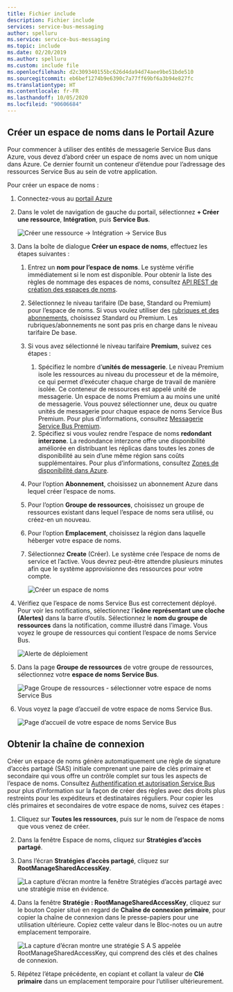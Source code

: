 ```yaml
---
title: Fichier include
description: Fichier include
services: service-bus-messaging
author: spelluru
ms.service: service-bus-messaging
ms.topic: include
ms.date: 02/20/2019
ms.author: spelluru
ms.custom: include file
ms.openlocfilehash: d2c309340155bc626d4da94d74aee9be51bde510
ms.sourcegitcommit: eb6bef1274b9e6390c7a77ff69bf6a3b94e827fc
ms.translationtype: HT
ms.contentlocale: fr-FR
ms.lasthandoff: 10/05/2020
ms.locfileid: "90606684"
---
```

## <a name="create-a-namespace-in-the-azure-portal"></a>Créer un espace de noms dans le Portail Azure
Pour commencer à utiliser des entités de messagerie Service Bus dans Azure, vous devez d’abord créer un espace de noms avec un nom unique dans Azure. Ce dernier fournit un conteneur d’étendue pour l’adressage des ressources Service Bus au sein de votre application.

Pour créer un espace de noms :

1. Connectez-vous au [portail Azure](https://portal.azure.com)
2. Dans le volet de navigation de gauche du portail, sélectionnez **+ Créer une ressource**, **Intégration**, puis **Service Bus**.

    ![Créer une ressource -> Intégration -> Service Bus](./media/service-bus-create-namespace-portal/create-resource-service-bus-menu.png)
3. Dans la boîte de dialogue **Créer un espace de noms**, effectuez les étapes suivantes : 
    1. Entrez un **nom pour l’espace de noms**. Le système vérifie immédiatement si le nom est disponible. Pour obtenir la liste des règles de nommage des espaces de noms, consultez [API REST de création des espaces de noms](/rest/api/servicebus/create-namespace).
    2. Sélectionnez le niveau tarifaire (De base, Standard ou Premium) pour l’espace de noms. Si vous voulez utiliser des [rubriques et des abonnements](../articles/service-bus-messaging/service-bus-queues-topics-subscriptions.md#topics-and-subscriptions), choisissez Standard ou Premium. Les rubriques/abonnements ne sont pas pris en charge dans le niveau tarifaire De base.
    3. Si vous avez sélectionné le niveau tarifaire **Premium**, suivez ces étapes : 
        1. Spécifiez le nombre d’**unités de messagerie**. Le niveau Premium isole les ressources au niveau du processeur et de la mémoire, ce qui permet d’exécuter chaque charge de travail de manière isolée. Ce conteneur de ressources est appelé unité de messagerie. Un espace de noms Premium a au moins une unité de messagerie. Vous pouvez sélectionner une, deux ou quatre unités de messagerie pour chaque espace de noms Service Bus Premium. Pour plus d’informations, consultez [Messagerie Service Bus Premium](../articles/service-bus-messaging/service-bus-premium-messaging.md).
        2. Spécifiez si vous voulez rendre l’espace de noms **redondant interzone**. La redondance interzone offre une disponibilité améliorée en distribuant les réplicas dans toutes les zones de disponibilité au sein d’une même région sans coûts supplémentaires. Pour plus d’informations, consultez [Zones de disponibilité dans Azure](../articles/availability-zones/az-overview.md).
    4. Pour l’option **Abonnement**, choisissez un abonnement Azure dans lequel créer l’espace de noms.
    5. Pour l’option **Groupe de ressources**, choisissez un groupe de ressources existant dans lequel l’espace de noms sera utilisé, ou créez-en un nouveau.      
    6. Pour l’option **Emplacement**, choisissez la région dans laquelle héberger votre espace de noms.
    7. Sélectionnez **Create** (Créer). Le système crée l’espace de noms de service et l’active. Vous devrez peut-être attendre plusieurs minutes afin que le système approvisionne des ressources pour votre compte.
   
        ![Créer un espace de noms](./media/service-bus-create-namespace-portal/create-namespace.png)
4. Vérifiez que l’espace de noms Service Bus est correctement déployé. Pour voir les notifications, sélectionnez l’**icône représentant une cloche (Alertes)** dans la barre d’outils. Sélectionnez le **nom du groupe de ressources** dans la notification, comme illustré dans l’image. Vous voyez le groupe de ressources qui contient l’espace de noms Service Bus.

    ![Alerte de déploiement](./media/service-bus-create-namespace-portal/deployment-alert.png)
5. Dans la page **Groupe de ressources** de votre groupe de ressources, sélectionnez votre **espace de noms Service Bus**. 

    ![Page Groupe de ressources - sélectionner votre espace de noms Service Bus](./media/service-bus-create-namespace-portal/resource-group-select-service-bus.png)
6. Vous voyez la page d’accueil de votre espace de noms Service Bus. 

    ![Page d’accueil de votre espace de noms Service Bus](./media/service-bus-create-namespace-portal/service-bus-namespace-home-page.png)

## <a name="get-the-connection-string"></a>Obtenir la chaîne de connexion 
Créer un espace de noms génère automatiquement une règle de signature d’accès partagé (SAS) initiale comprenant une paire de clés primaire et secondaire qui vous offre un contrôle complet sur tous les aspects de l’espace de noms. Consultez [Authentification et autorisation Service Bus](../articles/service-bus-messaging/service-bus-authentication-and-authorization.md) pour plus d’information sur la façon de créer des règles avec des droits plus restreints pour les expéditeurs et destinataires réguliers. Pour copier les clés primaires et secondaires de votre espace de noms, suivez ces étapes : 

1. Cliquez sur **Toutes les ressources**, puis sur le nom de l’espace de noms que vous venez de créer.
2. Dans la fenêtre Espace de noms, cliquez sur **Stratégies d’accès partagé**.
3. Dans l’écran **Stratégies d’accès partagé**, cliquez sur **RootManageSharedAccessKey**.
   
    ![La capture d’écran montre la fenêtre Stratégies d’accès partagé avec une stratégie mise en évidence.](./media/service-bus-create-namespace-portal/connection-info.png)
4. Dans la fenêtre **Stratégie : RootManageSharedAccessKey**, cliquez sur le bouton Copier situé en regard de **Chaîne de connexion primaire**, pour copier la chaîne de connexion dans le presse-papiers pour une utilisation ultérieure. Copiez cette valeur dans le Bloc-notes ou un autre emplacement temporaire.
   
    ![La capture d’écran montre une stratégie S A S appelée RootManageSharedAccessKey, qui comprend des clés et des chaînes de connexion.](./media/service-bus-create-namespace-portal/connection-string.png)
5. Répétez l’étape précédente, en copiant et collant la valeur de **Clé primaire** dans un emplacement temporaire pour l’utiliser ultérieurement.

<!--Image references-->

